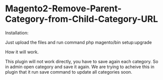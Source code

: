 # Magento2-Remove-Parent-Category-from-Child-Category-URL

Installation:

Just upload the files and run command php magento/bin setup:upgrade

How it will work.

This plugin will not work directly, you have to save again each category. So in admin open category and save it again.
We are trying to acheive this in plugin that it run save command to update all categories soon.
